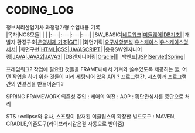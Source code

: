 # CODING_LOG
정보처리산업기사 과정평가형 수업내용 기록 <br>
|목차|NCS모듈| | |
|:---|:---|:---|:---|
|SW_BASIC|[네트워크](./SW_BASIC/네트워크)|[미들웨어](./SW_BASIC/미들웨어)|[DB기초](./SW_BASIC/DB기초)|
|개발자 환경구축|[운영체제 기초](./개발자_환경구축/리눅스)|[GIT](./개발자_환경구축/GIT)||
|화면기획|[요구사항분석](./화면기획/요구사항분석)|[유스케이스](./화면기획/유스케이스)|[유스케이스명세서](./화면기획/유스케이스명세서)|
|화면구현|[HTML](./화면구현/HTML)|[CSS](./화면구현/CSS)|[JAVASCRIPT](./화면구현/JS)|
|응용SW엔지니어링|[JAVA](./프로그래밍언어/JAVA)|[JAVA2](./프로그래밍언어/JAVA2)|[JAVA3](./프로그래밍언어/JAVA3)|
|DB엔지니어링|[Oracle](./DB엔지니어링/ORACLE)|||
|백엔드|[JSP](./백엔드/JSP)|[Servlet](./백엔드/Servlet)|[Spring](./백엔드/Spring)|

프레임워크? 작업에 필요한 것들을 FRAME내에서 가져와 쓸수있도록 제공하는 툴, 어떤 작업을 하기 위한 것들이 미리 세팅되어 있음
API ? 프로그램간, 시스템과 프로그램간의 연결점을 만들어준다?

SPRING FRAMEWORK
의존성 주입 : 
제어의 역전 : 
AOP : 횡단관심사를 종단으로 처리

STS : eclipse와 유사, 스프링이 탑재된 이클립스의 확장판
빌드도구 : MAVEN, GRADLE,의존도구(라이브러리같은걸 자동으로 받아줌)





